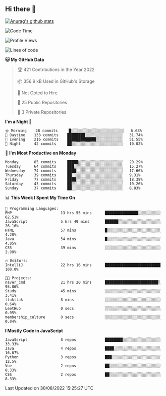 ## Hi there 👋

[![Anurag's github stats](https://github-readme-stats.vercel.app/api?username=Songwonseok)](https://github.com/anuraghazra/github-readme-stats)



<!--START_SECTION:waka-->
![Code Time](http://img.shields.io/badge/Code%20Time-1%2C735%20hrs%2055%20mins-blue)

![Profile Views](http://img.shields.io/badge/Profile%20Views-0-blue)

![Lines of code](https://img.shields.io/badge/From%20Hello%20World%20I%27ve%20Written-3%20Million%20lines%20of%20code-blue)

**🐱 My GitHub Data** 

> 🏆 421 Contributions in the Year 2022
 > 
> 📦 356.9 kB Used in GitHub's Storage 
 > 
> 🚫 Not Opted to Hire
 > 
> 📜 25 Public Repositories 
 > 
> 🔑 3 Private Repositories  
 > 
**I'm a Night 🦉** 

```text
🌞 Morning    28 commits     █░░░░░░░░░░░░░░░░░░░░░░░░   6.68% 
🌆 Daytime    133 commits    ████████░░░░░░░░░░░░░░░░░   31.74% 
🌃 Evening    216 commits    █████████████░░░░░░░░░░░░   51.55% 
🌙 Night      42 commits     ██░░░░░░░░░░░░░░░░░░░░░░░   10.02%

```
📅 **I'm Most Productive on Monday** 

```text
Monday       85 commits     █████░░░░░░░░░░░░░░░░░░░░   20.29% 
Tuesday      64 commits     ███░░░░░░░░░░░░░░░░░░░░░░   15.27% 
Wednesday    74 commits     ████░░░░░░░░░░░░░░░░░░░░░   17.66% 
Thursday     39 commits     ██░░░░░░░░░░░░░░░░░░░░░░░   9.31% 
Friday       77 commits     ████░░░░░░░░░░░░░░░░░░░░░   18.38% 
Saturday     43 commits     ██░░░░░░░░░░░░░░░░░░░░░░░   10.26% 
Sunday       37 commits     ██░░░░░░░░░░░░░░░░░░░░░░░   8.83%

```


📊 **This Week I Spent My Time On** 

```text
💬 Programming Languages: 
PHP                      13 hrs 55 mins      ███████████████░░░░░░░░░░   62.51% 
JavaScript               5 hrs 49 mins       ██████░░░░░░░░░░░░░░░░░░░   26.16% 
HTML                     57 mins             █░░░░░░░░░░░░░░░░░░░░░░░░   4.28% 
Java                     54 mins             █░░░░░░░░░░░░░░░░░░░░░░░░   4.05% 
CSS                      39 mins             ░░░░░░░░░░░░░░░░░░░░░░░░░   2.98%

🔥 Editors: 
IntelliJ                 22 hrs 16 mins      █████████████████████████   100.0%

🐱‍💻 Projects: 
naver_cmd                21 hrs 20 mins      ████████████████████████░   95.86% 
Study                    45 mins             ░░░░░░░░░░░░░░░░░░░░░░░░░   3.41% 
ttukttak                 8 mins              ░░░░░░░░░░░░░░░░░░░░░░░░░   0.64% 
LeetHub                  0 secs              ░░░░░░░░░░░░░░░░░░░░░░░░░   0.05% 
membership_culture       0 secs              ░░░░░░░░░░░░░░░░░░░░░░░░░   0.04%

```

**I Mostly Code in JavaScript** 

```text
JavaScript               8 repos             ████████░░░░░░░░░░░░░░░░░   33.33% 
Java                     4 repos             ████░░░░░░░░░░░░░░░░░░░░░   16.67% 
Python                   3 repos             ███░░░░░░░░░░░░░░░░░░░░░░   12.5% 
Vue                      2 repos             ██░░░░░░░░░░░░░░░░░░░░░░░   8.33% 
CSS                      2 repos             ██░░░░░░░░░░░░░░░░░░░░░░░   8.33%

```



 Last Updated on 30/08/2022 15:25:27 UTC
<!--END_SECTION:waka-->
